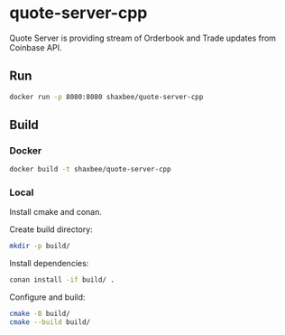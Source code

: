 # quote-server-cpp

Quote Server is providing stream of Orderbook and Trade updates from Coinbase API.

## Run

```sh
docker run -p 8080:8080 shaxbee/quote-server-cpp
```

## Build

### Docker

```sh
docker build -t shaxbee/quote-server-cpp
```

### Local

Install cmake and conan.

Create build directory:
```sh
mkdir -p build/
```

Install dependencies:
```sh
conan install -if build/ .
```

Configure and build:
```sh
cmake -B build/
cmake --build build/
```